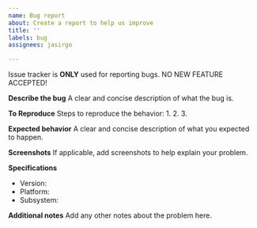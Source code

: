 ```yaml
---
name: Bug report
about: Create a report to help us improve
title: ''
labels: bug
assignees: jasirgo

---
```


Issue tracker is **ONLY** used for reporting bugs. NO NEW FEATURE ACCEPTED!

**Describe the bug**
A clear and concise description of what the bug is.

**To Reproduce**
Steps to reproduce the behavior:
1. 
2. 
3. 

**Expected behavior**
A clear and concise description of what you expected to happen.

**Screenshots**
If applicable, add screenshots to help explain your problem.

**Specifications**
- Version:
- Platform:
- Subsystem:

**Additional notes**
Add any other notes about the problem here.

